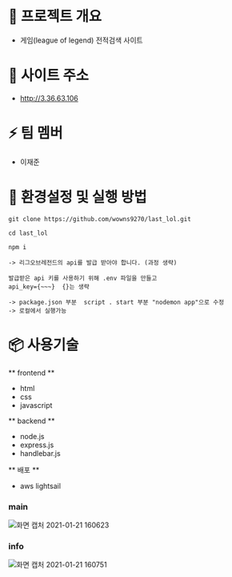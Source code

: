 # :tada: 프로젝트 개요

- 게임(league of legend) 전적검색 사이트

# :apple: 사이트 주소

- http://3.36.63.106

# :zap: 팀 멤버

- 이재준

# :hammer: 환경설정 및 실행 방법

```
git clone https://github.com/wowns9270/last_lol.git

cd last_lol

npm i

-> 리그오브레전드의 api를 발급 받아야 합니다. (과정 생략)

발급받은 api 키를 사용하기 위해 .env 파일을 만들고
api_key={~~~}  {}는 생략

-> package.json 부분  script . start 부분 "nodemon app"으로 수정
-> 로컬에서 실행가능
```

# :package: 사용기술

** frontend **

- html
- css
- javascript

** backend **

- node.js
- express.js
- handlebar.js

** 배포 **

- aws lightsail

### main

![화면 캡처 2021-01-21 160623](https://user-images.githubusercontent.com/46587806/105315485-bddd0280-5c02-11eb-9201-6bf1f435263b.png)

### info

![화면 캡처 2021-01-21 160751](https://user-images.githubusercontent.com/46587806/105315563-d77e4a00-5c02-11eb-8ae8-384615722491.png)

